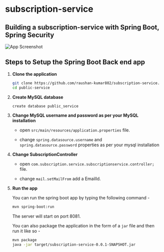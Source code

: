 # subscription-service
## Building a subscription-service with Spring Boot, Spring Security

![App Screenshot](screenshot.png)



## Steps to Setup the Spring Boot Back end app

1. **Clone the application**

	```bash
	git clone https://github.com/raushan-kumar802/subscription-service.git
	cd public-service
	```

2. **Create MySQL database**

	```bash
	create database public_service
	```

3. **Change MySQL username and password as per your MySQL installation**

	+ open `src/main/resources/application.properties` file.

	+ change `spring.datasource.username` and `spring.datasource.password` properties as per your mysql installation
4. **Change SubscriptionController**

	+ open `com.subscription.service.subscriptionservice.controller;` file.

	+ change `mail.setMailFrom`  add a EmailId.

5. **Run the app**

	You can run the spring boot app by typing the following command -

	```bash
	mvn spring-boot:run
	```

	The server will start on port 8081.

	You can also package the application in the form of a `jar` file and then run it like so -

	```bash
	mvn package
	java -jar target/subscription-service-0.0.1-SNAPSHOT.jar